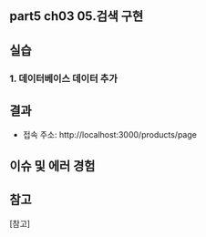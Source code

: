 ## part5 ch03 05.검색 구현

## 실습

### 1. 데이터베이스 데이터 추가

## 결과

- 접속 주소: http://localhost:3000/products/page

## 이슈 및 에러 경험

## 참고

[참고]

<!-- ![참고](./public/snapshot/5-3-3.%EC%B0%B8%EA%B3%A0.PNG) -->
